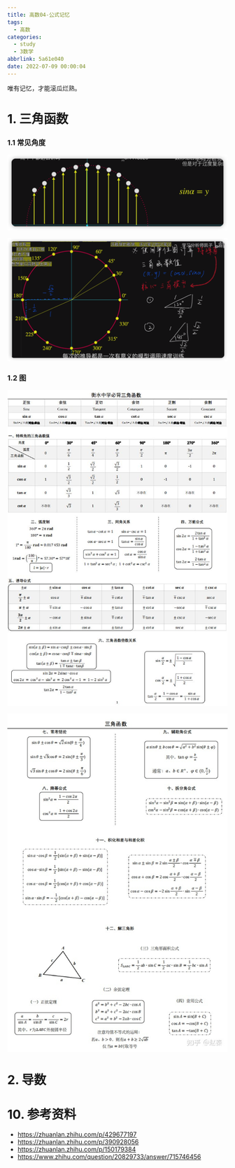 ```yaml
---
title: 高数04-公式记忆
tags:
  - 高数
categories:
  - study
  - 3数学
abbrlink: 5a61e040
date: 2022-07-09 00:00:04
---
```


唯有记忆，才能滚瓜烂熟。

<!-- more -->

# 1. 三角函数

### 1.1 常见角度

![image-20220730221642728](%E9%AB%98%E6%95%B004-%E5%85%AC%E5%BC%8F%E8%AE%B0%E5%BF%86/image-20220730221642728.png)

![image-20220730222356484](%E9%AB%98%E6%95%B004-%E5%85%AC%E5%BC%8F%E8%AE%B0%E5%BF%86/image-20220730222356484.png)

### 1.2 图

![1](高数04-公式记忆/1.jpg)

![2](高数04-公式记忆/2.jpg)

# 2. 导数





# 10. 参考资料

+ https://zhuanlan.zhihu.com/p/429677197
+ https://zhuanlan.zhihu.com/p/390928056
+ https://zhuanlan.zhihu.com/p/150179384
+ https://www.zhihu.com/question/20829733/answer/715746456






